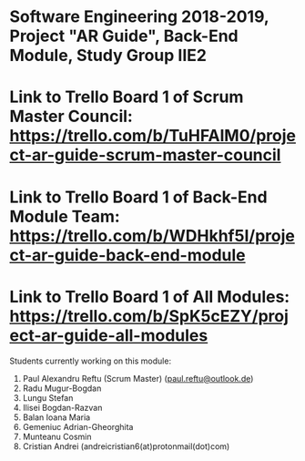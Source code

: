 # Software Engineering 2018-2019, Project "AR Guide", Back-End Module, Study Group IIE2

# Link to Trello Board 1 of Scrum Master Council: https://trello.com/b/TuHFAlM0/project-ar-guide-scrum-master-council
# Link to Trello Board 1 of Back-End Module Team: https://trello.com/b/WDHkhf5I/project-ar-guide-back-end-module
# Link to Trello Board 1 of All Modules: https://trello.com/b/SpK5cEZY/project-ar-guide-all-modules

Students currently working on this module:

1. Paul Alexandru Reftu (Scrum Master) (paul.reftu@outlook.de)
2. Radu Mugur-Bogdan
3. Lungu Stefan
4. Ilisei Bogdan-Razvan
5. Balan Ioana Maria
6. Gemeniuc Adrian-Gheorghita
7. Munteanu Cosmin
8. Cristian Andrei (andreicristian6(at)protonmail(dot)com)
